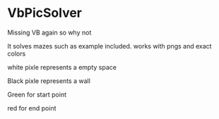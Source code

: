 # VbPicSolver
Missing VB again so why not 

It solves mazes such as example included. works with pngs and exact colors


white pixle represents a empty space

Black pixle represents a wall

Green for start point

red for end point
